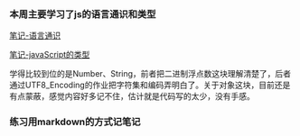 ### 本周主要学习了js的语言通识和类型
[笔记-语言通识](https://f564e543.wiz03.com/wapp/pages/view/share/s/3Rpel333KkCD2RogYR0jfr1L0x-Nfc3I9AEt2TUApO1odyKw)  

[笔记-javaScript的类型](https://f564e543.wiz03.com/wapp/pages/view/share/s/3Rpel333KkCD2RogYR0jfr1L37esnx1Tm4ZL2DX7wL3NG2Dv)

学得比较到位的是Number、String，前者把二进制浮点数这块理解清楚了，后者通过UTF8_Encoding的作业把字符集和编码弄明白了。关于对象这块，目前还是有点蒙蔽，感觉内容好多记不住，估计就是代码写的太少，没有手感。

### 练习用markdown的方式记笔记

